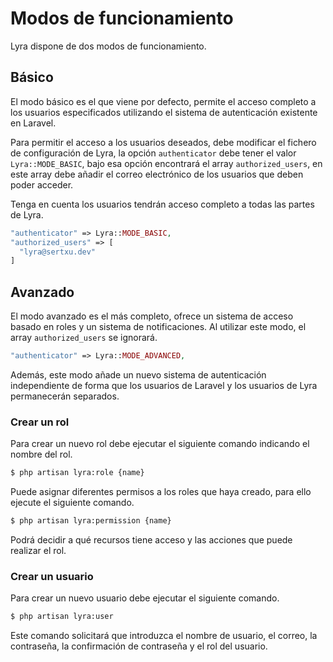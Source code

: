# Modos de funcionamiento

Lyra dispone de dos modos de funcionamiento.

## Básico

El modo básico es el que viene por defecto, permite el acceso completo a los usuarios especificados utilizando el sistema de autenticación existente en Laravel.

Para permitir el acceso a los usuarios deseados, debe modificar el fichero de configuración de Lyra, la opción `authenticator` debe tener el valor `Lyra::MODE_BASIC`, bajo esa opción encontrará el array `authorized_users`, en este array debe añadir el correo electrónico de los usuarios que deben poder acceder.

Tenga en cuenta los usuarios tendrán acceso completo a todas las partes de Lyra.

``` php
"authenticator" => Lyra::MODE_BASIC,
"authorized_users" => [
  "lyra@sertxu.dev"
]
```

## Avanzado

El modo avanzado es el más completo, ofrece un sistema de acceso basado en roles y un sistema de notificaciones.
Al utilizar este modo, el array `authorized_users` se ignorará.

``` php
"authenticator" => Lyra::MODE_ADVANCED,
```

Además, este modo añade un nuevo sistema de autenticación independiente de forma que los usuarios de Laravel y los usuarios de Lyra permanecerán separados.

### Crear un rol

Para crear un nuevo rol debe ejecutar el siguiente comando indicando el nombre del rol.

``` bash
$ php artisan lyra:role {name}
```

Puede asignar diferentes permisos a los roles que haya creado, para ello ejecute el siguiente comando.

``` bash
$ php artisan lyra:permission {name}
```

Podrá decidir a qué recursos tiene acceso y las acciones que puede realizar el rol.


### Crear un usuario

Para crear un nuevo usuario debe ejecutar el siguiente comando.

``` bash
$ php artisan lyra:user
```

Este comando solicitará que introduzca el nombre de usuario, el correo, la contraseña, la confirmación de contraseña y el rol del usuario.
